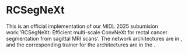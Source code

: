 # RCSegNeXt
This is an official implementation of our MIDL 2025 subumision work:'RCSegNeXt: Efficient multi-scale ConvNeXt for rectal cancer segmentation from sagittal MRI scans'.
The network architectures are in , and the corresponding trainer for the architectures are in the .
